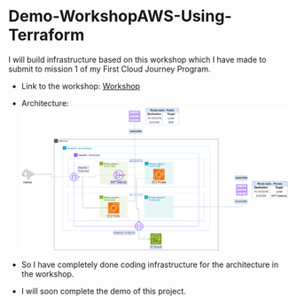 # Demo-WorkshopAWS-Using-Terraform

I will build infrastructure based on this workshop which I have made to submit to mission 1 of my First Cloud Journey Program.
- Link to the workshop: [Workshop](https://thnbao22.github.io/)

- Architecture:
![ConnectPrivate](images/Project.png)

- So I have completely done coding infrastructure for the architecture in the workshop.
- I will soon complete the demo of this project.